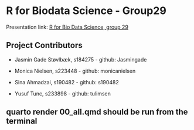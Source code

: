 # R for Biodata Science - Group29

Presentation link: [R for Bio Data Science, group 29](https://raw.githack.com/rforbiodatascience23/group_29/main/doc/presentation.html)

## Project Contributors

-   Jasmin Gade Støvlbæk, s184275 - github: Jasmingade

-   Monica Nielsen, s223448 - github: monicanielsen

-   Sina Ahmadzai, s190482 - github: s190482 

-   Yusuf Tunc, s233898 - github: tulimsen

## quarto render 00_all.qmd should be run from the terminal